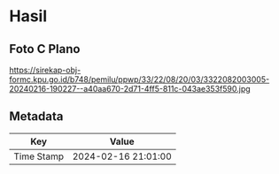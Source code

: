 # Hasil

## Foto C Plano

https://sirekap-obj-formc.kpu.go.id/b748/pemilu/ppwp/33/22/08/20/03/3322082003005-20240216-190227--a40aa670-2d71-4ff5-811c-043ae353f590.jpg


## Metadata

| Key        | Value               |
| ---------- | ------------------- |
| Time Stamp | 2024-02-16 21:01:00 |



